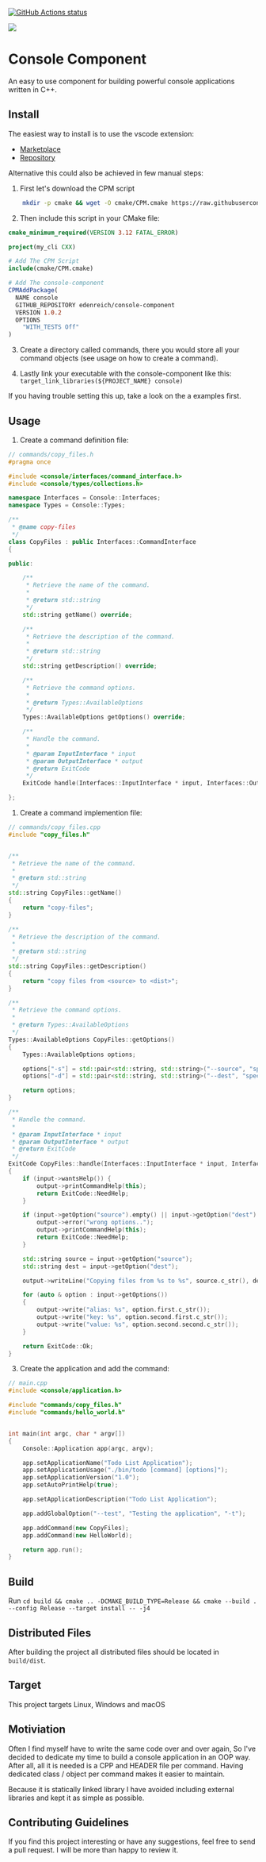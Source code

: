 <p>
  <a href="https://github.com/edenreich/console-component"><img alt="GitHub Actions status" src="https://github.com/edenreich/console-component/workflows/build/badge.svg"></a>
</p>

<p align="left"><img src="https://drive.google.com/uc?export=view&id=1lsu360wEzjfEyqACii6PtRU0KSv1B6hK"></p>

# Console Component

An easy to use component for building powerful console applications written in C++.

## Install

The easiest way to install is to use the vscode extension:

- [Marketplace](https://marketplace.visualstudio.com/items?itemName=EdenReich.cpp-console-generator)
- [Repository](https://github.com/edenreich/console-generator-ext-vscode)

Alternative this could also be achieved in few manual steps:

1. First let's download the CPM script 

```sh 
    mkdir -p cmake && wget -O cmake/CPM.cmake https://raw.githubusercontent.com/TheLartians/CPM/master/cmake/CPM.cmake
```

2. Then include this script in your CMake file:

```cmake
cmake_minimum_required(VERSION 3.12 FATAL_ERROR)

project(my_cli CXX)

# Add The CPM Script
include(cmake/CPM.cmake)

# Add The console-component
CPMAddPackage(
  NAME console
  GITHUB_REPOSITORY edenreich/console-component
  VERSION 1.0.2
  OPTIONS
    "WITH_TESTS Off"
)
```

3. Create a directory called commands, there you would store all your command objects (see usage on how to create a command).

4. Lastly link your executable with the console-component like this: `target_link_libraries(${PROJECT_NAME} console)`

If you having trouble setting this up, take a look on the a examples first.

## Usage

1. Create a command definition file:

```cpp
// commands/copy_files.h
#pragma once

#include <console/interfaces/command_interface.h>
#include <console/types/collections.h>

namespace Interfaces = Console::Interfaces;
namespace Types = Console::Types;

/**
 * @name copy-files
 */
class CopyFiles : public Interfaces::CommandInterface
{

public:

    /**
     * Retrieve the name of the command.
     *
     * @return std::string
     */
    std::string getName() override;

    /**
     * Retrieve the description of the command.
     *
     * @return std::string
     */
    std::string getDescription() override;

    /**
     * Retrieve the command options.
     *
     * @return Types::AvailableOptions
     */
    Types::AvailableOptions getOptions() override;

    /**
     * Handle the command.
     *
     * @param InputInterface * input
     * @param OutputInterface * output
     * @return ExitCode
     */
    ExitCode handle(Interfaces::InputInterface * input, Interfaces::OutputInterface * output) override;

};
```

1. Create a command implemention file:

```cpp
// commands/copy_files.cpp
#include "copy_files.h"


/**
 * Retrieve the name of the command.
 *
 * @return std::string
 */
std::string CopyFiles::getName()
{
    return "copy-files";
}

/**
 * Retrieve the description of the command.
 *
 * @return std::string
 */
std::string CopyFiles::getDescription()
{
    return "copy files from <source> to <dist>";
}

/**
 * Retrieve the command options.
 *
 * @return Types::AvailableOptions
 */
Types::AvailableOptions CopyFiles::getOptions()
{
    Types::AvailableOptions options;

    options["-s"] = std::pair<std::string, std::string>("--source", "specific the source");
    options["-d"] = std::pair<std::string, std::string>("--dest", "specific the destination");

    return options;
}

/**
 * Handle the command.
 *
 * @param InputInterface * input
 * @param OutputInterface * output
 * @return ExitCode
 */
ExitCode CopyFiles::handle(Interfaces::InputInterface * input, Interfaces::OutputInterface * output)
{
    if (input->wantsHelp()) {
        output->printCommandHelp(this);
        return ExitCode::NeedHelp;
    }

    if (input->getOption("source").empty() || input->getOption("dest").empty()) {
        output->error("wrong options..");
        output->printCommandHelp(this);
        return ExitCode::NeedHelp;
    }

    std::string source = input->getOption("source");
    std::string dest = input->getOption("dest");

    output->writeLine("Copying files from %s to %s", source.c_str(), dest.c_str());

    for (auto & option : input->getOptions()) 
    {
        output->write("alias: %s", option.first.c_str());
        output->write("key: %s", option.second.first.c_str());
        output->write("value: %s", option.second.second.c_str());
    }

    return ExitCode::Ok;
}
```

3. Create the application and add the command:

```cpp
// main.cpp
#include <console/application.h>

#include "commands/copy_files.h"
#include "commands/hello_world.h"


int main(int argc, char * argv[])
{
    Console::Application app(argc, argv);

    app.setApplicationName("Todo List Application");
    app.setApplicationUsage("./bin/todo [command] [options]");
    app.setApplicationVersion("1.0");
    app.setAutoPrintHelp(true);

    app.setApplicationDescription("Todo List Application");

    app.addGlobalOption("--test", "Testing the application", "-t");

    app.addCommand(new CopyFiles);
    app.addCommand(new HelloWorld);

    return app.run();
}
```


## Build

Run `cd build && cmake .. -DCMAKE_BUILD_TYPE=Release && cmake --build . --config Release --target install -- -j4`

## Distributed Files

After building the project all distributed files should be located in `build/dist`.

## Target

This project targets Linux, Windows and macOS

## Motiviation

Often I find myself have to write the same code over and over again, So I've decided to dedicate my time to build a console application in an OOP way.
After all, all it is needed is a CPP and HEADER file per command.
Having dedicated class / object per command makes it easier to maintain.

Because it is statically linked library I have avoided including external libraries and kept it as simple as possible.

## Contributing Guidelines

If you find this project interesting or have any suggestions, feel free to send a pull request. I will be more than happy to review it.
